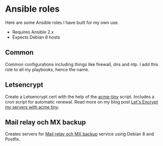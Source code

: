 # Ansible roles

Here are some Ansible roles I have built for my own use.

- Requires Ansible 2.x
- Expects Debian 8 hosts

## Common

Common configurations including things like firewall, dns and ntp. I add this role to all my playbooks, hence the name.


## Letsencrypt

Create a Letsencrypt cert with the help of the [acme-tiny](https://github.com/diafygi/acme-tiny) script. Includes a cron script for automatic renewal. Read more on my blog post [Let's Encrypt my servers with acme tiny](https://xdeb.org/node/1614).

## Mail relay och MX backup

Creates servers for [Mail relay och MX backup](https://xdeb.net/mailrelay) service using Debian 8 and Postfix. 
